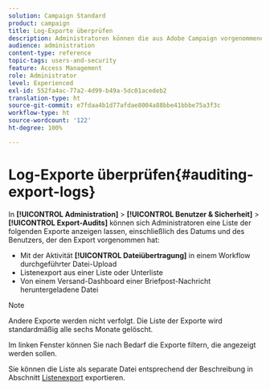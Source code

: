 ```yaml
---
solution: Campaign Standard
product: campaign
title: Log-Exporte überprüfen
description: Administratoren können die aus Adobe Campaign vorgenommenen Exporte verfolgen.
audience: administration
content-type: reference
topic-tags: users-and-security
feature: Access Management
role: Administrator
level: Experienced
exl-id: 552fa4ac-77a2-4d99-b49a-5dc01acedeb2
translation-type: ht
source-git-commit: e7fdaa4b1d77afdae8004a88bbe41bbbe75a3f3c
workflow-type: ht
source-wordcount: '122'
ht-degree: 100%

---
```


# Log-Exporte überprüfen{#auditing-export-logs}

In **[!UICONTROL Administration]** > **[!UICONTROL Benutzer &amp; Sicherheit]** > **[!UICONTROL Export-Audits]** können sich Administratoren eine Liste der folgenden Exporte anzeigen lassen, einschließlich des Datums und des Benutzers, der den Export vorgenommen hat:

* Mit der Aktivität **[!UICONTROL Dateiübertragung]** in einem Workflow durchgeführter Datei-Upload
* Listenexport aus einer Liste oder Unterliste
* Von einem Versand-Dashboard einer Briefpost-Nachricht heruntergeladene Datei

>[!NOTE]
>
>Andere Exporte werden nicht verfolgt. Die Liste der Exporte wird standardmäßig alle sechs Monate gelöscht.

Im linken Fenster können Sie nach Bedarf die Exporte filtern, die angezeigt werden sollen.

Sie können die Liste als separate Datei entsprechend der Beschreibung in Abschnitt [Listenexport](../../automating/using/exporting-lists.md) exportieren.
